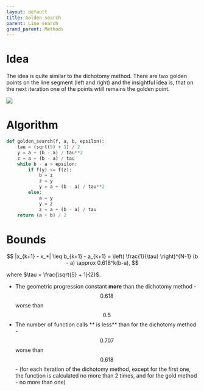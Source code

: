 ```yaml
---
layout: default
title: Golden search
parent: Line search
grand_parent: Methods
---
```


# Idea
The idea is quite similar to the dichotomy method. There are two golden points on the line segment (left and right) and the insightful idea is, that on the next iteration one of the points wtill remains the golden point.

![](../golden_search.svg)

# Algorithm
```python
def golden_search(f, a, b, epsilon):
    tau = (sqrt(5) + 1) / 2
    y = a + (b - a) / tau**2
    z = a + (b - a) / tau
    while b - a > epsilon:
        if f(y) <= f(z):
            b = z
            z = y
            y = a + (b - a) / tau**2
        else:
            a = y
            y = z
            z = a + (b - a) / tau
    return (a + b) / 2
```
# Bounds

$$
|x_{k+1} - x_*| \leq b_{k+1} - a_{k+1} = \left( \frac{1}{\tau} \right)^{N-1} (b - a) \approx 0.618^k(b-a),
$$

where $\tau = \frac{\sqrt{5} + 1}{2}$.

* The geometric progression constant **more** than the dichotomy method - $$0.618$$ worse than $$0.5$$
* The number of function calls ** is less** than for the dichotomy method - $$0.707$$ worse than $$0.618$$ - (for each iteration of the dichotomy method, except for the first one, the function is calculated no more than 2 times, and for the gold method - no more than one)
